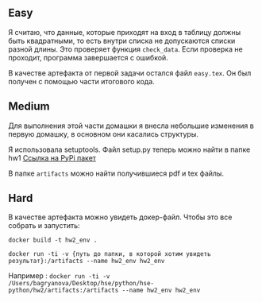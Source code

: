 ## Easy
Я считаю, что данные, которые приходят на вход в таблицу должны быть квадратными,
то есть внутри списка не допускаются списки разной длины. Это проверяет функция 
`check_data`. Если проверка не проходит, программа завершается с ошибкой.

В качестве артефакта от первой задачи остался файл `easy.tex`. 
Он был получен с помощью части итогового кода.

## Medium
Для выполнения этой части домашки я внесла небольшие изменения в первую домашку, 
в основном они касались структуры.

Я использовала setuptools. Файл setup.py теперь можно найти в папке hw1
[Ссылка на PyPi пакет](https://test.pypi.org/project/ast-builder/)

В папке `artifacts` можно найти получившиеся pdf и tex файлы.

## Hard
В качестве артефакта можно увидеть докер-файл.
Чтобы это все собрать и запустить:

`docker build -t hw2_env . `

`docker run -ti -v {путь до папки, в которой хотим увидеть результат}:/artifacts --name hw2_env hw2_env`

Например :
`docker run -ti -v /Users/bagryanova/Desktop/hse/python/hse-python/hw2/artifacts:/artifacts --name hw2_env hw2_env`